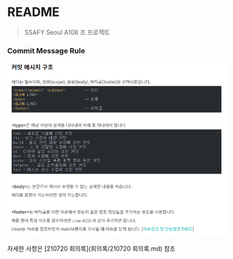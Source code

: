 # README

> SSAFY Seoul A108 조 프로젝트

### Commit Message Rule

<img src="회의록/README.assets/commit_message_structure.PNG">

자세한 사항은 [210720 회의록](회의록/210720 회의록.md) 참조